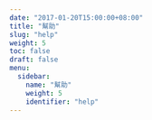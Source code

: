 ```yaml
---
date: "2017-01-20T15:00:00+08:00"
title: "幫助"
slug: "help"
weight: 5
toc: false
draft: false
menu:
  sidebar:
    name: "幫助"
    weight: 5
    identifier: "help"
---
```

